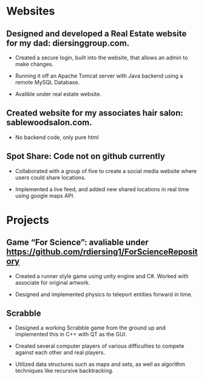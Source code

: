 # Websites

## Designed and developed a Real Estate website for my dad: diersinggroup.com.

  *	Created a secure login, built into the website, that allows an admin to make changes.
  
  *	Running it off an Apache Tomcat server with Java backend using a remote MySQL Database.
  
  *	Avalible under real estate website.
  
## Created website for my associates hair salon: sablewoodsalon.com.

  *	No backend code, only pure html
  
## Spot Share: Code not on github currently

  *	Collaborated with a group of five to create a social media website where users could share locations.
  
  *	Implemented a live feed, and added new shared locations in real time using google maps API.
  
# Projects
  
## Game “For Science”: avaliable under https://github.com/rdiersing1/ForScienceRepository

  *	Created a runner style game using unity engine and C#. Worked with associate for original artwork.
  
  *	Designed and implemented physics to teleport entities forward in time. 
  
## Scrabble

  *	Designed a working Scrabble game from the ground up and implemented this in C++ with QT as the GUI.
  
  *	Created several computer players of various difficulties to compete against each other and real players.
  
  *	Utilized data structures such as maps and sets, as well as algorithm techniques like recursive backtracking.
  

